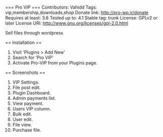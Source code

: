 === Pro VIP ===
Contributors: Vahidd
Tags: vip,membership,downloads,shop
Donate link: http://pro-wp.ir/donate
Requires at least: 3.6
Tested up to: 4.1
Stable tag: trunk
License: GPLv2 or later
License URI: http://www.gnu.org/licenses/gpl-2.0.html

Sell files through wordpress

== Installation ==
1. Visit 'Plugins > Add New'
2. Search for 'Pro VIP'
3. Activate Pro-VIP from your Plugins page.

== Screenshots ==

1. VIP Settings.
2. File post edit.
3. Plugin Dashboard.
4. Admin payments list.
5. View payment.
6. Users VIP column.
7. Bulk edit.
8. User edit.
9. File view.
10. Purchase file.